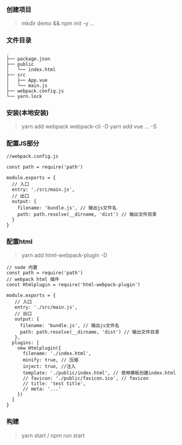 ### 创建项目
> mkdir demo && npm init -y
...

### 文件目录
```
.
├── package.json
├── public
│   └── index.html
├── src
│   ├── App.vue
│   └── main.js
├── webpack.config.js
└── yarn.lock
```
### 安装(本地安装)
> yarn add webpack webpack-cli -D
> yarn add vue ... -S


### 配置JS部分
```
//webpack.config.js

const path = require('path')

module.exports = {
  // 入口
  entry: './src/main.js',
  // 出口
  output: {
    filename: 'bundle.js', // 输出js文件名
    path: path.resolve(__dirname, 'dist') // 输出文件目录
  }
}

```

### 配置html
> yarn add html-webpack-plugin -D

```
// node 内置
const path = require('path')
// webpack html 插件
const Htmlplugin = require('html-webpack-plugin')

module.exports = {
   // 入口
   entry: './src/main.js',
   // 出口
   output: {
     filename: 'bundle.js', // 输出js文件名
     path: path.resolve(__dirname, 'dist') // 输出文件目录
   },
  plugins: [
    new Htmlplugin({
      filename: './index.html',
      minify: true, // 压缩
      inject: true, //注入
      template: './public/index.html', // 使用模板创建index.html
      // favicon: './public/favicon.ico', // favicon
      // title: 'test title',
      // meta: '...'
    })
  ]
}
```

### 构建
> yarn start / npm run start
